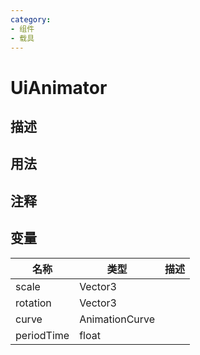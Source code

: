 ```yaml
---
category: 
- 组件
- 载具
---
```

# UiAnimator
## 描述

## 用法

## 注释

## 变量
| 名称 | 类型 | 描述 |
| ----------- | ----------- | ----------- |
| scale  | Vector3 |  |  
| rotation  | Vector3 |  |  
| curve | AnimationCurve |  |  
| periodTime | float |  |  
